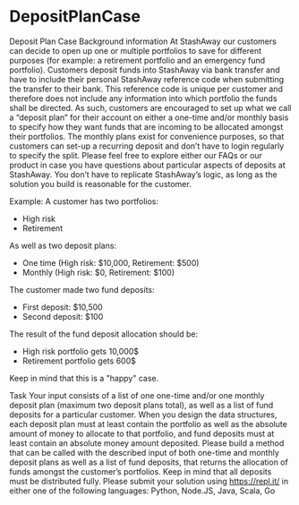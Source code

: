 # DepositPlanCase
Deposit Plan Case
Background information
At StashAway our customers can decide to open up one or multiple portfolios to save for
different purposes (for example: a retirement portfolio and an emergency fund portfolio).
Customers deposit funds into StashAway via bank transfer and have to include their
personal StashAway reference code when submitting the transfer to their bank. This
reference code is unique per customer and therefore does not include any information into
which portfolio the funds shall be directed. As such, customers are encouraged to set up
what we call a “deposit plan” for their account on either a one-time and/or monthly basis to
specify how they want funds that are incoming to be allocated amongst their portfolios. The
monthly plans exist for convenience purposes, so that customers can set-up a recurring
deposit and don’t have to login regularly to specify the split.
Please feel free to explore either our FAQs or our product in case you have questions about
particular aspects of deposits at StashAway. You don’t have to replicate StashAway’s logic,
as long as the solution you build is reasonable for the customer.

Example: A customer has two portfolios:
- High risk
- Retirement

As well as two deposit plans:
- One time (High risk: $10,000, Retirement: $500)
- Monthly (High risk: $0, Retirement: $100)

The customer made two fund deposits:
- First deposit: $10,500
- Second deposit: $100

The result of the fund deposit allocation should be:
- High risk portfolio gets 10,000$
- Retirement portfolio gets 600$

Keep in mind that this is a "happy" case.

Task
Your input consists of a list of one one-time and/or one monthly deposit plan (maximum two
deposit plans total), as well as a list of fund deposits for a particular customer. When you
design the data structures, each deposit plan must at least contain the portfolio as well as
the absolute amount of money to allocate to that portfolio, and fund deposits must at least
contain an absolute money amount deposited. Please build a method that can be called
with the described input of both one-time and monthly deposit plans as well as a list of fund
deposits, that returns the allocation of funds amongst the customer’s portfolios. Keep in
mind that all deposits must be distributed fully.
Please submit your solution using https://repl.it/ in either one of the following languages:
Python, Node.JS, Java, Scala, Go
